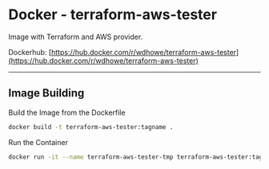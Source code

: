 # Docker - terraform-aws-tester

Image with Terraform and AWS provider.

Dockerhub: [https://hub.docker.com/r/wdhowe/terraform-aws-tester](https://hub.docker.com/r/wdhowe/terraform-aws-tester)

----

## Image Building

Build the Image from the Dockerfile

```bash
docker build -t terraform-aws-tester:tagname .
```

Run the Container

```bash
docker run -it --name terraform-aws-tester-tmp terraform-aws-tester:tagname /bin/bash
```
